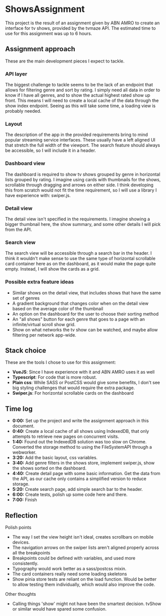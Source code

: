 # ShowsAssignment

This project is the result of an assignment given by ABN AMRO
to create an interface for tv shows, provided by the tvmaze API.
The estimated time to use for this assignment was up to 6 hours.

## Assignment approach

These are the main development pieces I expect to tackle.

### API layer

The biggest challenge to tackle seems to be the lack of an
endpoint that allows for filtering genre and sort by rating. I
simply need all data in order to know if I have all genres, 
and to show the actual highest rated show up front. This means
I will need to create a local cache of the data through the show
index endpoint. Seeing as this will take some time, a loading view
is probably needed.

### Layout

The description of the app in the provided requirements bring
to mind popular streaming service interfaces. These usually have
a left aligned UI that stretch the full width of the viewport.
The search feature should always be accessible, so I will include
it in a header.

### Dashboard view

The dashboard is required to show tv shows grouped by genre in
horizontal lists grouped by rating. I imagine using cards with 
thumbnails for the shows, scrollable through dragging and arrows
on either side. I think developing this from scratch would not 
fit the time requirement, so I will use a library I have 
experience with: swiper.js.

### Detail view

The detail view isn't specified in the requirements. I imagine
showing a bigger thumbnail here, the show summary, and some other
details I will pick from the API.

### Search view

The search view will be accessible through a search bar in the 
header. I think it wouldn't make sense to use the same type of
horizontal scrollable card container here as on the dashboard,
as it would make the page quite empty. Instead, I will show
the cards as a grid.

### Possible extra feature ideas

- Similar shows on the detail view, that includes shows that have the same set of genres
- A gradient background that changes color when on the detail view based on the average color of the thumbnail
- An option on the dashboard for the user to choose their sorting method
- An "all shows" button for each genre that goes to a page with an infinite/virtual scroll show grid.
- Show on what networks the tv show can be watched, and maybe allow filtering per network app-wide.

## Stack choice

These are the tools I chose to use for this assignment:

* **VueJS**: Since I have experience with it and ABN AMRO uses it as well
* **Typescript**: For code that is more robust.
* **Plain css**: While SASS or PostCSS would give some benefits, I don't see big styling challenges that would require the extra package.
* **Swiper.js**: For horizontal scrollable cards on the dashboard

## Time log

* **0:00:** Set up the project and write the assignment approach in this document.
* **0:40:** Create a local cache of all shows using IndexedDB, that only attempts to retrieve new pages on concurrent visits.
* **1:40:** Found out the IndexedDB solution was too slow on Chrome. Converted the storage method to using the FileSystemAPI through a webworker.
* **3:20:** Add the basic layout, css variables.
* **3:40:** Add genre filters in the shows store, implement swiper.js, show the shows sorted on the dashboard.
* **4:40:** Create detail page with some basic information. Get the data from the API, as our cache only contains a simplified version to reduce storage.
* **5:20:** Create search page, add simple search bar to the header.
* **6:00:** Create tests, polish up some code here and there.
* **7:00:** Finish


## Reflection

Polish points

* The way I set the view height isn't ideal, creates scrollbars on mobile devices.
* The navigation arrows on the swiper lists aren't aligned properly across all the breakpoints
* Breakpoints could be defined with variables, and used more consistently.
* Typography would work better as a sass/postcss mixin.
* The card containers really need some loading skeletons
* Show pinia store tests are reliant on the load function. Would be better to allow testing them individually, which would also improve the code.

Other thoughts

* Calling things 'show' might not have been the smartest decision. tvShow or similar would have spared some confusion.
